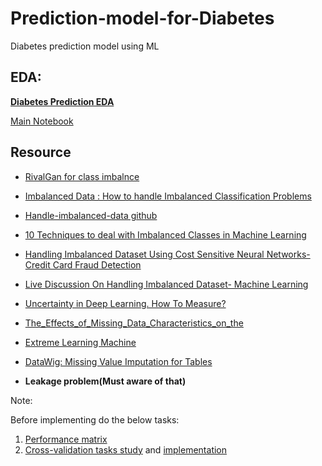 # Prediction-model-for-Diabetes
Diabetes prediction model using ML

## EDA:

**[Diabetes Prediction EDA](https://www.kaggle.com/emregur/diabetes-classification-0-892)**

[Main Notebook](https://github.com/sayan0506/Prediction-model-for-Diabetes/blob/main/Pima_Indian_Diabetes_prediction_model.ipynb)

## Resource

* [RivalGan for class imbalnce](https://github.com/ygrepo/RivalGan)
* [Imbalanced Data : How to handle Imbalanced Classification Problems](https://www.analyticsvidhya.com/blog/2020/07/10-techniques-to-deal-with-class-imbalance-in-machine-learning/#:~:text=Resampling%20Technique,class%20(over%2Dsampling).)
* [Handle-imbalanced-data github](https://github.com/benai9916/Handle-imbalanced-data/tree/master)
* [10 Techniques to deal with Imbalanced Classes in Machine Learning](https://www.analyticsvidhya.com/blog/2020/07/10-techniques-to-deal-with-class-imbalance-in-machine-learning/#:~:text=Resampling%20Technique,class%20(over%2Dsampling).)
* [Handling Imbalanced Dataset Using Cost Sensitive Neural Networks- Credit Card Fraud Detection
](https://www.youtube.com/watch?v=y8zqS7cfi6o)
* [Live Discussion On Handling Imbalanced Dataset- Machine Learning](https://youtu.be/pDw_JHHvj-0)
* [Uncertainty in Deep Learning. How To Measure?](https://towardsdatascience.com/my-deep-learning-model-says-sorry-i-dont-know-the-answer-that-s-absolutely-ok-50ffa562cb0b)
* [The_Effects_of_Missing_Data_Characteristics_on_the](https://github.com/sayan0506/Prediction-model-for-Diabetes/blob/main/The_Effects_of_Missing_Data_Characteristics_on_the.pdf)

* [Extreme Learning Machine](https://towardsdatascience.com/introduction-to-extreme-learning-machines-c020020ff82b)
* [DataWig: Missing Value Imputation for Tables](https://www.jmlr.org/papers/volume20/18-753/18-753.pdf)
* **Leakage problem(Must aware of that)**

Note:

Before implementing do the below tasks:

1. [Performance matrix](https://www.youtube.com/watch?v=7062skdX05Y)
2. [Cross-validation tasks study](https://www.youtube.com/watch?v=7062skdX05Y)
 and [implementation](https://youtu.be/fKz-SgScM3Q)
